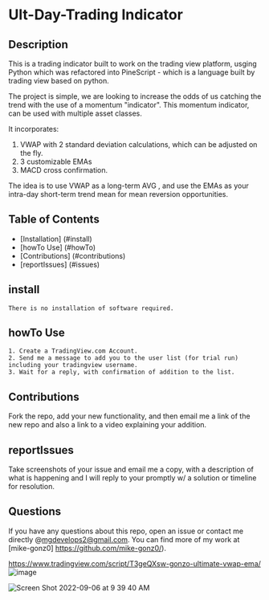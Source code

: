 
# Ult-Day-Trading Indicator
  
  ## Description
  
This is a trading indicator built to work on the trading view platform, usging Python which was refactored into PineScript - which is a language built by trading view based on python.

The project is simple, we are looking to increase the odds of us catching the trend with the use of a momentum "indicator". 
This momentum indicator, can be used with multiple asset classes. 

It incorporates: 
1. VWAP with 2 standard deviation calculations, which can be adjusted on the fly. 
2. 3 customizable EMAs
3. MACD cross confirmation.

The idea is to use VWAP as a long-term AVG , and use the EMAs as your intra-day short-term trend mean for mean reversion opportunities.


  ## Table of Contents
  
  * [Installation] (#install)
  * [howTo Use] (#howTo)
  * [Contributions] (#contributions)
  * [reportIssues] (#issues)


  ## install
  ```
  There is no installation of software required. 
  ```

  ## howTo Use
  ```  
  1. Create a TradingView.com Account. 
  2. Send me a message to add you to the user list (for trial run) including your tradingview username. 
  3. Wait for a reply, with confirmation of addition to the list. 
  
  ```

  ## Contributions
  Fork the repo, add your new functionality, and then email me a link of the new repo and also a link to a video explaining your addition.

  ## reportIssues
  Take screenshots of your issue and email me a copy, with a description of what is happening and I will reply to your promptly w/ a solution or timeline for resolution. 

  ## Questions
  If you have any questions about this repo, open an issue or contact me directly @mgdevelops2@gmail.com. You can find more of my work at [mike-gonz0] https://github.com/mike-gonz0/).
  
  https://www.tradingview.com/script/T3geQXsw-gonzo-ultimate-vwap-ema/ ![image](https://user-images.githubusercontent.com/98365942/202238308-8a994a01-df9b-4575-a9e0-23588ec0cdff.png)

![Screen Shot 2022-09-06 at 9 39 40 AM](https://user-images.githubusercontent.com/98365942/188650018-53c406a7-5759-4948-9c20-2dab3d5a5d55.png)
